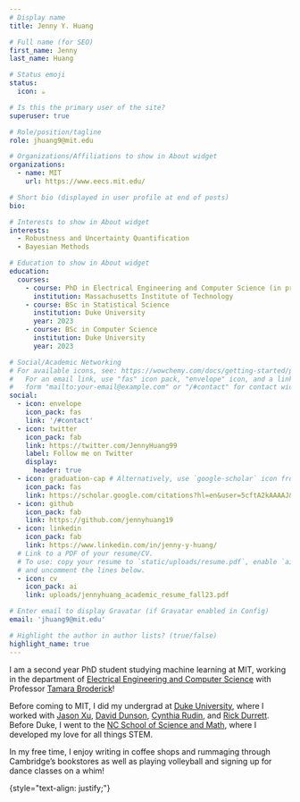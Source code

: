 ```yaml
---
# Display name
title: Jenny Y. Huang

# Full name (for SEO)
first_name: Jenny
last_name: Huang

# Status emoji
status:
  icon: ☕️

# Is this the primary user of the site?
superuser: true

# Role/position/tagline
role: jhuang9@mit.edu

# Organizations/Affiliations to show in About widget
organizations:
  - name: MIT
    url: https://www.eecs.mit.edu/

# Short bio (displayed in user profile at end of posts)
bio: 

# Interests to show in About widget
interests:
  - Robustness and Uncertainty Quantification
  - Bayesian Methods

# Education to show in About widget
education:
  courses:
    - course: PhD in Electrical Engineering and Computer Science (in progress)
      institution: Massachusetts Institute of Technology
    - course: BSc in Statistical Science
      institution: Duke University
      year: 2023
    - course: BSc in Computer Science
      institution: Duke University
      year: 2023

# Social/Academic Networking
# For available icons, see: https://wowchemy.com/docs/getting-started/page-builder/#icons
#   For an email link, use "fas" icon pack, "envelope" icon, and a link in the
#   form "mailto:your-email@example.com" or "/#contact" for contact widget.
social:
  - icon: envelope
    icon_pack: fas
    link: '/#contact'
  - icon: twitter
    icon_pack: fab
    link: https://twitter.com/JennyHuang99
    label: Follow me on Twitter
    display:
      header: true
  - icon: graduation-cap # Alternatively, use `google-scholar` icon from `ai` icon pack
    icon_pack: fas
    link: https://scholar.google.com/citations?hl=en&user=5cftA2kAAAAJ&view_op=list_works&gmla=AMpAcmQmYKLPW3ABCvFfNArypy1j0EO9bFs3yncpo4y233WA74zEuYa4x7k5HUXV98PBB3q3kTxOHu1T7NtejFLvFz3O21QFvwHvMl78zvpM5iw-G6mQ7rFh2dTU
  - icon: github
    icon_pack: fab
    link: https://github.com/jennyhuang19
  - icon: linkedin
    icon_pack: fab
    link: https://www.linkedin.com/in/jenny-y-huang/
  # Link to a PDF of your resume/CV.
  # To use: copy your resume to `static/uploads/resume.pdf`, enable `ai` icons in `params.yaml`,
  # and uncomment the lines below.
  - icon: cv
    icon_pack: ai
    link: uploads/jennyhuang_academic_resume_fall23.pdf

# Enter email to display Gravatar (if Gravatar enabled in Config)
email: 'jhuang9@mit.edu'

# Highlight the author in author lists? (true/false)
highlight_name: true
---
```


I am a second year PhD student studying machine learning at MIT, working in the department of [Electrical Engineering and Computer Science](https://www.eecs.mit.edu/) with Professor [Tamara Broderick](https://tamarabroderick.com/)!

Before coming to MIT, I did my undergrad at [Duke University](https://stat.duke.edu/), where I worked with [Jason Xu](https://jasonxu90.github.io/), [David Dunson](https://scholars.duke.edu/person/dunson), [Cynthia Rudin](https://ece.duke.edu/faculty/cynthia-rudin), and [Rick Durrett](https://services.math.duke.edu/~rtd/). Before Duke, I went to the [NC School of Science and Math](https://www.ncssm.edu/), where I developed my love for all things STEM.

In my free time, I enjoy writing in coffee shops and rummaging through Cambridge’s bookstores as well as playing volleyball and signing up for dance classes on a whim!

{style="text-align: justify;"}
